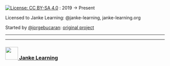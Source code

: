 [![License: CC BY-SA 4.0](https://licensebuttons.net/l/by-sa/4.0/80x15.png)](https://creativecommons.org/licenses/by-sa/4.0/) :  2019 -> Present

Licensed to Janke Learning: @janke-learning, janke-learning.org 

Started by [@jorgebucaran](https://twitter.com/JorgeBucaran): [original project](https://github.com/jorgebucaran/hyperapp)

___
___
### <a href="http://janke-learning.org" target="_blank"><img src="https://user-images.githubusercontent.com/18554853/50098409-22575780-021c-11e9-99e1-962787adaded.png" width="40" height="40"></img> Janke Learning</a>
